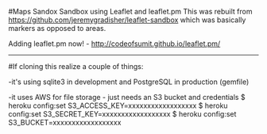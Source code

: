#Maps Sandox
Sandbox using Leaflet and leaflet.pm
This was rebuilt from https://github.com/jeremygradisher/leaflet-sandbox which was basically markers as opposed to areas.

Adding leaflet.pm now! - http://codeofsumit.github.io/leaflet.pm/

---
#If cloning this realize a couple of things:

-it's using sqlite3 in development and PostgreSQL in production (gemfile)

-it uses AWS for file storage - just needs an S3 bucket and credentials
$ heroku config:set S3_ACCESS_KEY=xxxxxxxxxxxxxxxxxx
$ heroku config:set S3_SECRET_KEY=xxxxxxxxxxxxxxxxxx
$ heroku config:set S3_BUCKET=xxxxxxxxxxxxxxxxxx
